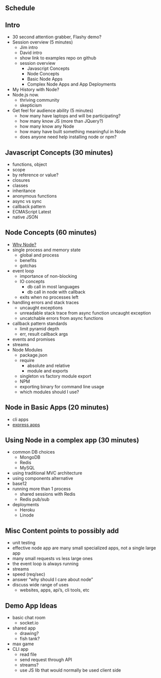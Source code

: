 ## Schedule

## Intro

  * 30 second attention grabber, Flashy demo?
  * Session overview (5 minutes)
    * Jim intro
    * David intro
    * show link to examples repo on github
    * session overview
      * Javascript Concepts
      * Node Concepts
      * Basic Node Apps
      * Complex Node Apps and App Deployments
  * My History with Node?
  * Node.js now.
    * thriving community
    * skepticism
  * Get feel for audience ability (5 minutes)
    * how many have laptops and will be participating?
    * how many know JS (more than JQuery?)
    * how many know any Node
    * how many have built something meaningful in Node
    * does anyone need help installing node or npm?

## Javascript Concepts (30 minutes)
  * functions, object
  * scope
  * by reference or value?
  * closures
  * classes
  * inheritance
  * anonymous functions
  * async vs sync
  * callback pattern
  * ECMAScript Latest
  * native JSON

## Node Concepts (60 minutes)
  * [Why Node?](http://nodejs.org/about/)
  * single process and memory state
    * global and process
    * benefits
    * gotchas
  * event loop
    * importance of non-blocking
    * IO concepts
      * db call in most languages
      * db call in node with callback
    * exits when no processes left
  * handling errors and stack traces
    * uncaught exceptions
    * unreadable stack trace from async function uncaught exception
    * uncatchable errors from async functions
  * callback pattern standards
    * limit pyramid depth
    * err, result callback args
  * events and promises
  * streams
  * Node Modules
    * package.json
    * require
      * absolute and relative
      * module and exports
    * singleton vs factory module export
    * NPM
    * exporting binary for command line usage
    * which modules should I use?

## Node in Basic Apps (20 minutes)
  * cli apps
  * [express apps](http://expressjs.com/)

## Using Node in a complex app (30 minutes)
  * common DB choices
    * MongoDB
    * Redis
    * MySQL
  * using traditional MVC architecture
  * using components alternative
  * base12
  * running more than 1 process
    * shared sessions with Redis
    * Redis pub/sub
  * deployments
    * Heroku
    * Linode




## Misc Content points to possibly add
  * unit testing
  * effective node app are many small specialized apps, not a single large app
  * many small requests vs less large ones
  * the event loop is always running
  * streams
  * speed (req/sec)
  * answer “why should I care about node”
  * discuss wide range of uses
    * websites, apps, api’s, cli tools, etc


## Demo App Ideas
  * basic chat room
    * socket.io
  * shared app
    * drawing?
    * fish tank?
  * max game
  * CLI app
    * read file
    * send request through API
    * streams?
    * use JS lib that would normally be used client side